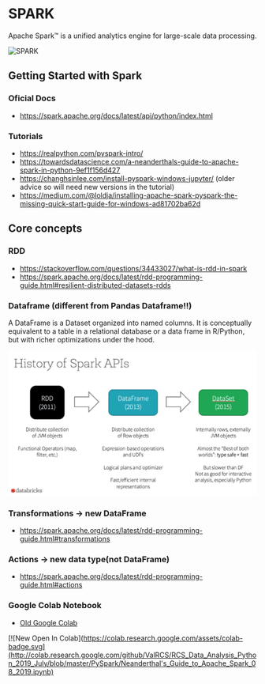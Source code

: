 # SPARK

Apache Spark™ is a unified analytics engine for large-scale data processing.

![SPARK](https://spark.apache.org/images/spark-logo-trademark.png)



## Getting Started with Spark

### Oficial Docs
* https://spark.apache.org/docs/latest/api/python/index.html

### Tutorials

* https://realpython.com/pyspark-intro/
* https://towardsdatascience.com/a-neanderthals-guide-to-apache-spark-in-python-9ef1f156d427
* https://changhsinlee.com/install-pyspark-windows-jupyter/ (older advice so will need new versions in the tutorial)
* https://medium.com/@loldja/installing-apache-spark-pyspark-the-missing-quick-start-guide-for-windows-ad81702ba62d

## Core concepts

### RDD 

* https://stackoverflow.com/questions/34433027/what-is-rdd-in-spark
* https://spark.apache.org/docs/latest/rdd-programming-guide.html#resilient-distributed-datasets-rdds

### Dataframe (different from Pandas Dataframe!!)

A DataFrame is a Dataset organized into named columns. It is conceptually equivalent to a table in a relational database or a data frame in R/Python, but with richer optimizations under the hood. 

![RDD](rdd.png)

### Transformations -> new DataFrame

* https://spark.apache.org/docs/latest/rdd-programming-guide.html#transformations

### Actions -> new data type(not DataFrame)

* https://spark.apache.org/docs/latest/rdd-programming-guide.html#actions

### Google Colab Notebook

* [Old Google Colab](http://colab.research.google.com/github/ValRCS/RCS_Data_Analysis_Python_2019_July/blob/master/PySpark/Neanderthal's_Guide_to_Apache_Spark.ipynb)

[![New Open In Colab](https://colab.research.google.com/assets/colab-badge.svg](http://colab.research.google.com/github/ValRCS/RCS_Data_Analysis_Python_2019_July/blob/master/PySpark/Neanderthal's_Guide_to_Apache_Spark_08_2019.ipynb)


